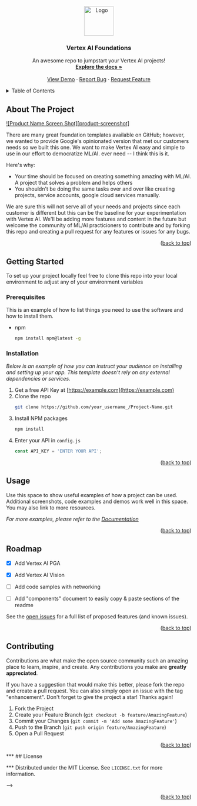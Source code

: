 <a name="readme-top"></a>


<!-- PROJECT SHIELDS -->
<!--
*** using markdown "reference style" links for readability.
*** Reference links are enclosed in brackets [ ] instead of parentheses ( ).
*** See the bottom of this document for the declaration of the reference variables
*** for contributors-url, forks-url, etc. This is an optional, concise syntax you may use.

-->

<!--
*** [![Contributors][contributors-shield]][contributors-url]
*** [![Forks][forks-shield]][forks-url]
***[![Stargazers][stars-shield]][stars-url]
***[![Issues][issues-shield]][issues-url]
*** [![MIT License][license-shield]][license-url]
*** [![LinkedIn][linkedin-shield]][linkedin-url]

-->


<!-- PROJECT LOGO -->
<br />
<div align="center">
  <a href="https://github.com/othneildrew/Best-README-Template">
    <img src="images/vertex.png" alt="Logo" width="80" height="80">
  </a>

  <h3 align="center">Vertex AI Foundations</h3>

  <p align="center">
    An awesome repo to jumpstart your Vertex AI projects!
    <br />
    <a href="https://github.com/othneildrew/Best-README-Template"><strong>Explore the docs »</strong></a>
    <br />
    <br />
    <a href="https://github.com/othneildrew/Best-README-Template">View Demo</a>
    ·
    <a href="https://github.com/othneildrew/Best-README-Template/issues">Report Bug</a>
    ·
    <a href="https://github.com/othneildrew/Best-README-Template/issues">Request Feature</a>
  </p>
</div>


<!-- TABLE OF CONTENTS -->
<details>
  <summary>Table of Contents</summary>
  <ol>
    <li>
      <a href="#about-the-project">About The Project</a>
      <ul>
        <li><a href="#built-with">Built With</a></li>
      </ul>
    </li>
    <li>
      <a href="#getting-started">Getting Started</a>
      <ul>
        <li><a href="#prerequisites">Prerequisites</a></li>
        <li><a href="#installation">Installation</a></li>
      </ul>
    </li>
    <li><a href="#usage">Usage</a></li>
    <li><a href="#roadmap">Roadmap</a></li>
    <li><a href="#contributing">Contributing</a></li>
    <li><a href="#license">License</a></li>
    <li><a href="#contact">Contact</a></li>
    <li><a href="#acknowledgments">Acknowledgments</a></li>
  </ol>
</details>



<!-- ABOUT THE PROJECT -->
## About The Project

[![Product Name Screen Shot][product-screenshot]](https://example.com)

There are many great foundation templates available on GitHub; however, we wanted to provide Google's opinionated version that met our customers needs so we built this one. We want to make Vertex AI easy and simple to use in our effort to democratize ML/AI. ever need -- I think this is it.

Here's why:
* Your time should be focused on creating something amazing with ML/AI. A project that solves a problem and helps others
* You shouldn't be doing the same tasks over and over like creating projects, service accounts, google cloud services manually.


We are sure this will not serve all of your needs and projects since each customer is different but this can be the baseline for your experimentation with Vertex AI. We'll be adding more features and content in the future but welcome the community of ML/AI practicioners to contribute and by forking this repo and creating a pull request for any features or issues for any bugs.


<p align="right">(<a href="#readme-top">back to top</a>)</p>



<!-- GETTING STARTED -->
## Getting Started

To set up your project locally feel free to clone this repo into your local environment to adjust any of your environment variables

### Prerequisites

This is an example of how to list things you need to use the software and how to install them.
* npm
  ```sh
  npm install npm@latest -g
  ```

### Installation

_Below is an example of how you can instruct your audience on installing and setting up your app. This template doesn't rely on any external dependencies or services._

1. Get a free API Key at [https://example.com](https://example.com)
2. Clone the repo
   ```sh
   git clone https://github.com/your_username_/Project-Name.git
   ```
3. Install NPM packages
   ```sh
   npm install
   ```
4. Enter your API in `config.js`
   ```js
   const API_KEY = 'ENTER YOUR API';
   ```

<p align="right">(<a href="#readme-top">back to top</a>)</p>


<!-- USAGE EXAMPLES -->
## Usage

Use this space to show useful examples of how a project can be used. Additional screenshots, code examples and demos work well in this space. You may also link to more resources.

_For more examples, please refer to the [Documentation](https://example.com)_

<p align="right">(<a href="#readme-top">back to top</a>)</p>



<!-- ROADMAP -->
## Roadmap

- [x] Add Vertex AI PGA
- [x] Add Vertex AI Vision
- [ ] Add code samples with networking
- [ ] Add "components" document to easily copy & paste sections of the readme


See the [open issues](https://github.com/othneildrew/Best-README-Template/issues) for a full list of proposed features (and known issues).

<p align="right">(<a href="#readme-top">back to top</a>)</p>



<!-- CONTRIBUTING -->
## Contributing

Contributions are what make the open source community such an amazing place to learn, inspire, and create. Any contributions you make are **greatly appreciated**.

If you have a suggestion that would make this better, please fork the repo and create a pull request. You can also simply open an issue with the tag "enhancement".
Don't forget to give the project a star! Thanks again!

1. Fork the Project
2. Create your Feature Branch (`git checkout -b feature/AmazingFeature`)
3. Commit your Changes (`git commit -m 'Add some AmazingFeature'`)
4. Push to the Branch (`git push origin feature/AmazingFeature`)
5. Open a Pull Request

<p align="right">(<a href="#readme-top">back to top</a>)</p>


<!--
*** <!-- LICENSE --> 
*** ## License 

*** Distributed under the MIT License. See `LICENSE.txt` for more information.

-->

<p align="right">(<a href="#readme-top">back to top</a>)</p>

